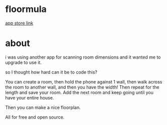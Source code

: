# floormula

[app store link](https://apps.apple.com/us/app/floormula/id6745202268)

# about

i was using another app for scanning room dimensions and it wanted me to upgrade
to use it.

so I thought how hard can it be to code this?

You can create a room, then hold the phone against 1 wall, then walk across the room
to another wall, and then you have the width! Then repeat for the length and save
your room. Add the next room and keep going until you have your entire house.

Then you can make a nice floorplan.

All for free and open source.


